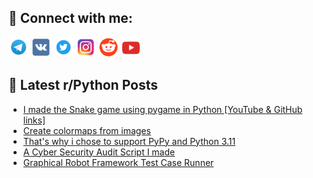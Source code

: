 ## 🔎 Connect with me:
[<img src="https://github.com/bullbesh/bullbesh/blob/main/images/Telegram.png" width="32" height="32" />](https://t.me/bullbesh)
[<img src="https://github.com/bullbesh/bullbesh/blob/main/images/VK.png" width="32" height="32" />](https://vk.com/bullbesh)
[<img src="https://github.com/bullbesh/bullbesh/blob/main/images/Twitter.png" width="32" height="32" />](https://twitter.com/bullbesh1)
[<img src="https://github.com/bullbesh/bullbesh/blob/main/images/Instagram.png" width="32" height="32" />](https://www.instagram.com/bullbesh)
[<img src="https://github.com/bullbesh/bullbesh/blob/main/images/Reddit.png" width="32" height="32" />](https://www.reddit.com/user/bullbesh)
[<img src="https://github.com/bullbesh/bullbesh/blob/main/images/YouTube.png" width="32" height="32" />](https://www.youtube.com/channel/UCtfjRs6uzgq5mfm8S06WTcg)

## 📕 Latest r/Python Posts
<!-- BLOG-POST-LIST:START -->
- [I made the Snake game using pygame in Python [YouTube &amp; GitHub links]](https://www.reddit.com/r/Python/comments/z6eb5l/i_made_the_snake_game_using_pygame_in_python/)
- [Create colormaps from images](https://www.reddit.com/r/Python/comments/z6e6e0/create_colormaps_from_images/)
- [That&#39;s why i chose to support PyPy and Python 3.11](https://www.reddit.com/r/Python/comments/z6auzl/thats_why_i_chose_to_support_pypy_and_python_311/)
- [A Cyber Security Audit Script I made](https://www.reddit.com/r/Python/comments/z69sje/a_cyber_security_audit_script_i_made/)
- [Graphical Robot Framework Test Case Runner](https://www.reddit.com/r/Python/comments/z67wm0/graphical_robot_framework_test_case_runner/)
<!-- BLOG-POST-LIST:END -->
